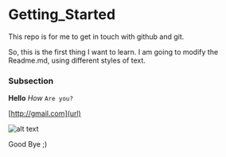 # Getting_Started

This repo is for me to get in touch with github and git.

So, this is the first thing I want to learn. I am going to modify the Readme.md, using different styles of text. 

### Subsection

**Hello**
_How_
`Are you?`

[http://gmail.com](url)

![alt text](https://img03.deviantart.net/a473/i/2014/262/4/4/my_fave_kodama_by_kirbyfan432-d7ztccm.png)

Good Bye ;) 

